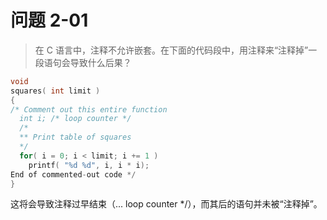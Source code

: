 # 问题 2-01

> 在 C 语言中，注释不允许嵌套。在下面的代码段中，用注释来“注释掉”一段语句会导致什么后果？

```c
void
squares( int limit )
{
/* Comment out this entire function
  int i; /* loop counter */
  /*
  ** Print table of squares
  */
  for( i = 0; i < limit; i += 1 )
    printf( "%d %d", i, i * i);
End of commented-out code */
}
```

这将会导致注释过早结束（... loop counter */），而其后的语句并未被“注释掉”。
